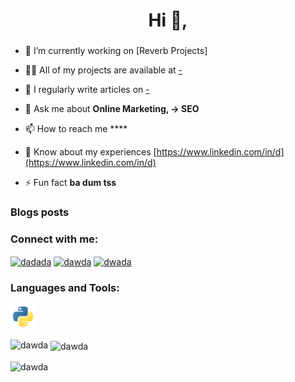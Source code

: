 <h1 align="center">Hi 👋,</h1>
<h3 align="center"></h3>

- 🔭 I’m currently working on [Reverb Projects]

- 👨‍💻 All of my projects are available at [-](-)

- 📝 I regularly write articles on [-](-)

- 💬 Ask me about **Online Marketing, -> SEO**

- 📫 How to reach me ****

- 📄 Know about my experiences [https://www.linkedin.com/in/d](https://www.linkedin.com/in/d)

- ⚡ Fun fact **ba dum tss**

### Blogs posts
<!-- BLOG-POST-LIST:START -->
<!-- BLOG-POST-LIST:END -->

<h3 align="left">Connect with me:</h3>
<p align="left">
<a href="https://dev.to/dadada" target="blank"><img align="center" src="https://raw.githubusercontent.com/rahuldkjain/github-profile-readme-generator/master/src/images/icons/Social/devto.svg" alt="dadada" height="30" width="40" /></a>
<a href="https://linkedin.com/in/dawda" target="blank"><img align="center" src="https://raw.githubusercontent.com/rahuldkjain/github-profile-readme-generator/master/src/images/icons/Social/linked-in-alt.svg" alt="dawda" height="30" width="40" /></a>
<a href="https://medium.com/dwada" target="blank"><img align="center" src="https://raw.githubusercontent.com/rahuldkjain/github-profile-readme-generator/master/src/images/icons/Social/medium.svg" alt="dwada" height="30" width="40" /></a>
</p>

<h3 align="left">Languages and Tools:</h3>
<p align="left"> <a href="https://www.python.org" target="_blank" rel="noreferrer"> <img src="https://raw.githubusercontent.com/devicons/devicon/master/icons/python/python-original.svg" alt="python" width="40" height="40"/> </a> </p>

<p><img align="left" src="https://github-readme-stats.vercel.app/api/top-langs?username=dawda&show_icons=true&locale=en&layout=compact" alt="dawda" /></p>

<p>&nbsp;<img align="center" src="https://github-readme-stats.vercel.app/api?username=dawda&show_icons=true&locale=en" alt="dawda" /></p>

<p><img align="center" src="https://github-readme-streak-stats.herokuapp.com/?user=dawda&" alt="dawda" /></p>


